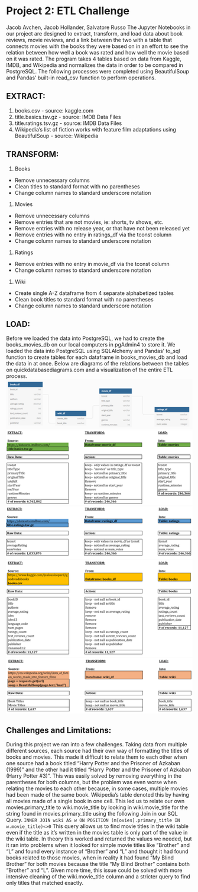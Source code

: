 # Project 2: ETL Challenge
Jacob Avchen, Jacob Hollander, Salvatore Russo
The Jupyter Notebooks in our project are designed to extract, transform, and load data about book reviews, movie reviews, and a link between the two with a table that connects movies with the books they were based on in an effort to see the relation between how well a book was rated and how well the movie based on it was rated.
The program takes 4 tables based on data from Kaggle, IMDB, and Wikipedia and normalizes the data in order to be compared in PostgreSQL.
The following processes were completed using BeautifulSoup and Pandas’ built-in read_csv function to perform operations.
## EXTRACT:
1.	books.csv - source: kaggle.com
2.	title.basics.tsv.gz - source: IMDB Data Files
3.	title.ratings.tsv.gz - source: IMDB Data Files
4.	Wikipedia’s list of fiction works with feature film adaptations using BeautifulSoup - source: Wikipedia
## TRANSFORM:
1.	Books
  -	Remove unnecessary columns
  -	Clean titles to standard format with no parentheses
  -	Change column names to standard underscore notation
1.	Movies
  -	Remove unnecessary columns
  -	Remove entries that are not movies, ie: shorts, tv shows, etc.
  -	Remove entries with no release year, or that have not been released yet
  -	Remove entries with no entry in ratings_df via the tconst column
  -	Change column names to standard underscore notation
1.	Ratings
  -	Remove entries with no entry in movie_df via the tconst column
  -	Change column names to standard underscore notation
1.	Wiki
  -	Create single A-Z dataframe from 4 separate alphabetized tables
  -	Clean book titles to standard format with no parentheses
  -	Change column names to standard underscore notation

## LOAD:
Before we loaded the data into PostgreSQL, we had to create the books_movies_db on our local computers in pgAdmin4 to store it. We loaded the data into PostgreSQL using SQLAlchemy and Pandas’ to_sql function to create tables for each dataframe in books_movies_db and load the data in at once. Below are diagrams of the relations between the tables on quickdatabasediagrams.com and a visualization of the entire ETL process.
![dbvisual](/final/images/database_visual.png)
![movies](/final/images/movies.png)
![ratings](/final/images/ratings.png)
![books](/final/images/books.png)
![wiki](/final/images/wiki.png)


## Challenges and Limitations:
During this project we ran into a few challenges. Taking data from multiple different sources, each source had their own way of formatting the titles of books and movies. This made it difficult to relate them to each other when one source had a book titled “Harry Potter and the Prisoner of Azkaban (1999)” and the other had it titled “Harry Potter and the Prisoner of Azkaban (Harry Potter #3)”. This was easily solved by removing everything in the parentheses for both columns, but the problem was even worse when relating the movies to each other because, in some cases, multiple movies had been made of the same book. Wikipedia’s table denoted this by having all movies made of a single book in one cell. This led us to relate our own movies.primary_title to wiki.movie_title by looking in wiki.movie_title for the string found in movies.primary_title using the following Join in our SQL Query.
`INNER JOIN wiki AS w ON POSITION (m[ovies].primary_title IN w.movie_title)<>0`
This query allows us to find movie titles in the wiki table even if the title as it’s written in the movies table is only part of the value in the wiki table. In theory this worked and returned the values we needed, but it ran into problems when it looked for simple movie titles like “Brother” and “L” and found every instance of “Brother” and “L” and thought it had found books related to those movies, when in reality it had found “My Blind Brother” for both movies because the title “My Blind Brother” contains both “Brother” and “L”. Given more time, this issue could be solved with more intensive cleaning of the wiki.movie_title column and a stricter query to find only titles that matched exactly.
